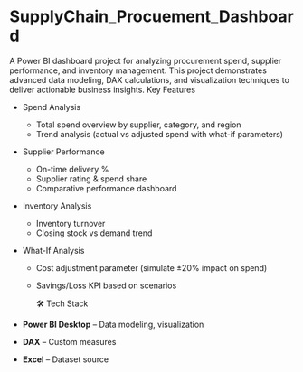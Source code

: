 # SupplyChain_Procuement_Dashboard
A Power BI dashboard project for analyzing procurement spend, supplier performance, and inventory management.   This project demonstrates advanced data modeling, DAX calculations, and visualization techniques to deliver actionable business insights.
Key Features
- Spend Analysis
  - Total spend overview by supplier, category, and region
  - Trend analysis (actual vs adjusted spend with what-if parameters)

- Supplier Performance
  - On-time delivery %
  - Supplier rating & spend share
  - Comparative performance dashboard

- Inventory Analysis
  - Inventory turnover
  - Closing stock vs demand trend

- What-If Analysis
  - Cost adjustment parameter (simulate ±20% impact on spend)
  - Savings/Loss KPI based on scenarios
 
    🛠 Tech Stack
- **Power BI Desktop** – Data modeling, visualization
- **DAX** – Custom measures
- **Excel** – Dataset source
